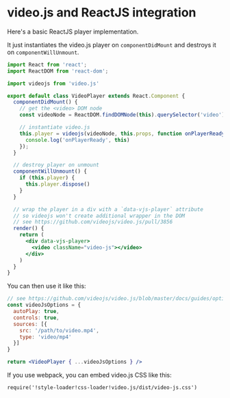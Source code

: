 # video.js and ReactJS integration

Here's a basic ReactJS player implementation.

It just instantiates the video.js player on `componentDidMount` and destroys it on `componentWillUnmount`.

```jsx
import React from 'react';
import ReactDOM from 'react-dom';

import videojs from 'video.js'

export default class VideoPlayer extends React.Component {
  componentDidMount() {
    // get the <video> DOM node
    const videoNode = ReactDOM.findDOMNode(this).querySelector('video');

    // instantiate video.js
    this.player = videojs(videoNode, this.props, function onPlayerReady() {
      console.log('onPlayerReady', this)
    });
  }

  // destroy player on unmount
  componentWillUnmount() {
    if (this.player) {
      this.player.dispose()
    }
  }

  // wrap the player in a div with a `data-vjs-player` attribute
  // so videojs won't create additional wrapper in the DOM
  // see https://github.com/videojs/video.js/pull/3856
  render() {
    return (
      <div data-vjs-player>
        <video className="video-js"></video>
      </div>
    )
  }
}
```

You can then use it like this:

```jsx
// see https://github.com/videojs/video.js/blob/master/docs/guides/options.md
const videoJsOptions = {
  autoPlay: true,
  controls: true,
  sources: [{
    src: '/path/to/video.mp4',
    type: 'video/mp4'
  }]
}

return <VideoPlayer { ...videoJsOptions } />
```

If you use webpack, you can embed video.js CSS like this:

`require('!style-loader!css-loader!video.js/dist/video-js.css')`
